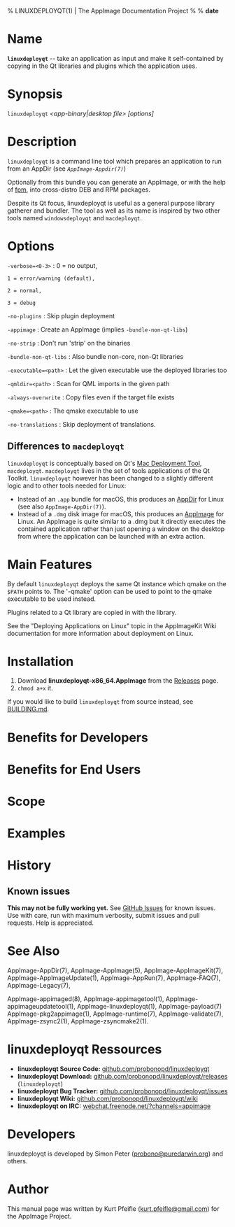 % LINUXDEPLOYQT(1) | The AppImage Documentation Project
%
% __date__

<!-- Generate man, HTML, EPUB or PDF output like so:

    DATE=$(date "+%Y-%m-%d")
    VERSION=0.0.1
    # replace line 5 in this file, above: $DATE instead of '__date__'
    pandoc AppImage-linuxdeployqt-manpage.md -o AppImage-linuxdeployqt.man  -s -f markdown -t man   -V footer:"Manual Page Version $VERSION, $DATE"
    pandoc AppImage-linuxdeployqt-manpage.md -o AppImage-linuxdeployqt.pdf  -s -f markdown -t latex -V footer:"Manual Page Version $VERSION" -V geometry:"margin=2.0cm, paperwidth=595pt, paperheight=297mm" \
                                                                  -H fancyheaderfooter.tex \-\-toc -V classoption:"twoside"

    pandoc AppImage-linuxdeployqt-manpage.md -o AppImage-linuxdeployqt.html -s -f markdown -t html
    pandoc AppImage-linuxdeployqt-manpage.md -o AppImage-linuxdeployqt.epub -s -f markdown -t epub3

-->

<!-- 
 linuxdeployqt (which despite its Qt focus is useful as a general purpose library gatherer / bundler,
-->




# Name

**`linuxdeployqt`** -- take an application as input and make it self-contained by copying in the Qt libraries and plugins which the application uses.


# Synopsis

`linuxdeployqt`  *<app-binary|desktop file>*  *[options]*


# Description

`linuxdeployqt` is a command line tool which prepares an application to run from an AppDir (see *`AppImage-Appdir(7)`*)

Optionally from this bundle you can generate an AppImage, or with the help of [fpm](https://github.com/probonopd/linuxdeployqt/issues/9), into cross-distro DEB and RPM packages.

Despite its Qt focus, linuxdeployqt is useful as a general purpose library gatherer and bundler.
The tool as well as its name is inspired by two other tools named `windowsdeployqt` and `macdeployqt`.


# Options

`-verbose=<0-3>`
:   0 = no output,

    1 = error/warning (default),

    2 = normal,

    3 = debug

`-no-plugins`
:   Skip plugin deployment

`-appimage`
:   Create an AppImage (implies `-bundle-non-qt-libs`)

`-no-strip`
:   Don't run 'strip' on the binaries

`-bundle-non-qt-libs`
:   Also bundle non-core, non-Qt libraries

`-executable=<path>`
:   Let the given executable use the deployed libraries too

`-qmldir=<path>`
:   Scan for QML imports in the given path

`-always-overwrite`
:   Copy files even if the target file exists

`-qmake=<path>`
:   The qmake executable to use

`-no-translations`
:   Skip deployment of translations.


## Differences to `macdeployqt`

`linuxdeployqt` is conceptually based on Qt's [Mac Deployment Tool](http://doc.qt.io/qt-5/osx-deployment.html), `macdeployqt`.
`macdeployqt` lives in the set of tools applications of the Qt Toolkit.
`linuxdeployqt` however has been changed to a slightly different logic and to other tools needed for Linux:

* Instead of an `.app` bundle for macOS, this produces an [AppDir](http://rox.sourceforge.net/desktop/AppDirs.html) for Linux (see also `AppImage-AppDir(7)`).
* Instead of a `.dmg` disk image for macOS, this produces an [AppImage](http://appimage.org/) for Linux.
  An AppImage is quite similar to a .dmg but it directly executes the contained application rather than just opening a window on the desktop from where the application can be launched with an extra action.


# Main Features

By default `linuxdeployqt` deploys the same Qt instance which qmake on the `$PATH` points to.
The '-qmake' option can be used to point to the qmake executable to be used instead.

Plugins related to a Qt library are copied in with the library.

See the "Deploying Applications on Linux" topic in the AppImageKit Wiki documentation for more information about deployment on Linux.


# Installation

1.  Download **linuxdeployqt-x86_64.AppImage** from the [Releases](https://github.com/probonopd/linuxdeployqt/releases) page.
1.  `chmod a+x` it.

If you would like to build `linuxdeployqt` from source instead, see [BUILDING.md](https://github.com/probonopd/linuxdeployqt/blob/master/BUILDING.md).


# Benefits for Developers



# Benefits for End Users



# Scope



# Examples



# History



## Known issues

**This may not be fully working yet.**
See [GitHub Issues](https://github.com/probonopd/linuxdeployqt/issues) for known issues.
Use with care, run with maximum verbosity, submit issues and pull requests.
Help is appreciated.


# See Also

AppImage-AppDir(7),
AppImage-AppImage(5),
AppImage-AppImageKit(7),
AppImage-AppImageUpdate(1),
AppImage-AppRun(7),
AppImage-FAQ(7),
AppImage-Legacy(7),
<!-- AppImage-Overview(7), -->
AppImage-appimaged(8),
AppImage-appimagetool(1),
AppImage-appimageupdatetool(1),
AppImage-linuxdeployqt(1),
AppImage-payload(7)
AppImage-pkg2appimage(1),
AppImage-runtime(7),
AppImage-validate(7),
AppImage-zsync2(1),
AppImage-zsyncmake2(1).


# linuxdeployqt Ressources

- **linuxdeployqt Source Code:** [github.com/probonopd/linuxdeployqt](https://github.com/probonopd/linuxdeployqt)
- **linuxdeployqt Download:** [github.com/probonopd/linuxdeployqt/releases](https://github.com/probonopd/linuxdeployqt/releases) (`linuxdeployqt`)
- **linuxdeployqt Bug Tracker:** [github.com/probonopd/linuxdeployqt/issues](https://github.com/probonopd/linuxdeployqt/issues)
- **linuxdeployqt Wiki:** [github.com/probonopd/linuxdeployqt/wiki](https://github.com/probonopd/linuxdeployqt/wiki)
- **linuxdeployqt on IRC:** [webchat.freenode.net/?channels=appimage](https://webchat.freenode.net/?channels=appimage)



# Developers

linuxdeployqt is developed by Simon Peter (<probono@puredarwin.org>) and others.


# Author

This manual page was written by Kurt Pfeifle (<kurt.pfeifle@gmail.com>) for the AppImage Project.

